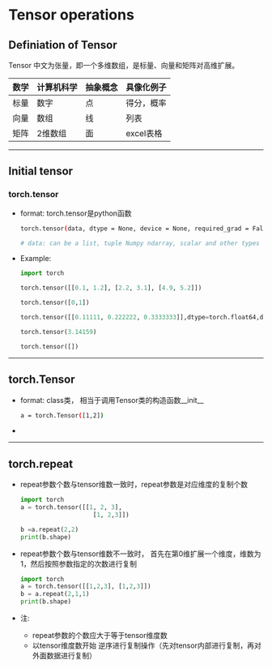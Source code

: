 # Tensor operations


## Definiation of Tensor 

Tensor 中文为张量，即一个多维数组，是标量、向量和矩阵对高维扩展。

|数学| 计算机科学  |  抽象概念| 具像化例子|
|---|---|---|---|
|标量|数字|点|得分，概率|
|向量|数组|线|列表|
|矩阵|2维数组|面|excel表格|

---

## Initial tensor

### torch.tensor  

* format: torch.tensor是python函数 
    ```bash
    torch.tensor(data, dtype = None, device = None, required_grad = False, pin_memory = False)

    # data: can be a list, tuple Numpy ndarray, scalar and other types
    ```

* Example:
    ```python
    import torch

    torch.tensor([[0.1, 1.2], [2.2, 3.1], [4.9, 5.2]])

    torch.tensor([0,1])

    torch.tensor([[0.11111, 0.222222, 0.3333333]],dtype=torch.float64,device = torch.device('cuda:0')

    torch.tensor(3.14159)

    torch.tensor([])

    ```

---

## torch.Tensor

* format: class类， 相当于调用Tensor类的构造函数__init__
    ```bash
    a = torch.Tensor([1,2])
    ```

* 


---





## torch.repeat  

* repeat参数个数与tensor维数一致时，repeat参数是对应维度的复制个数

    ```python
    import torch
    a = torch.tensor([[1, 2, 3],
                        [1, 2,3]])

    b =a.repeat(2,2)
    print(b.shape)
    ```


* repeat参数个数与tensor维数不一致时， 首先在第0维扩展一个维度，维数为1，然后按照参数指定的次数进行复制

    ```python
    import torch
    a = torch.tensor([[1,2,3], [1,2,3]])
    b = a.repeat(2,1,1)
    print(b.shape)
    ```

* 注:  
    * repeat参数的个数应大于等于tensor维度数
    * 以tensor维度数开始 逆序进行复制操作（先对tensor内部进行复制，再对外面数据进行复制）







